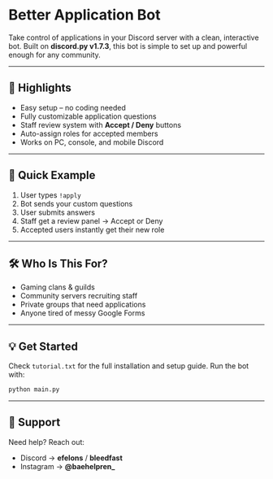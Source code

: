 # Better Application Bot

Take control of applications in your Discord server with a clean, interactive bot.
Built on **discord.py v1.7.3**, this bot is simple to set up and powerful enough for any community.

---

## 🌟 Highlights

* Easy setup – no coding needed
* Fully customizable application questions
* Staff review system with **Accept / Deny** buttons
* Auto-assign roles for accepted members
* Works on PC, console, and mobile Discord

---

## 📖 Quick Example

1. User types `!apply`
2. Bot sends your custom questions
3. User submits answers
4. Staff get a review panel → Accept or Deny
5. Accepted users instantly get their new role

---

## 🛠 Who Is This For?

* Gaming clans & guilds
* Community servers recruiting staff
* Private groups that need applications
* Anyone tired of messy Google Forms

---

## 💡 Get Started

Check `tutorial.txt` for the full installation and setup guide.
Run the bot with:

```sh
python main.py
```

---

## 🤝 Support

Need help? Reach out:

* Discord → **efelons** / **bleedfast**
* Instagram → **@baehelpren_**

